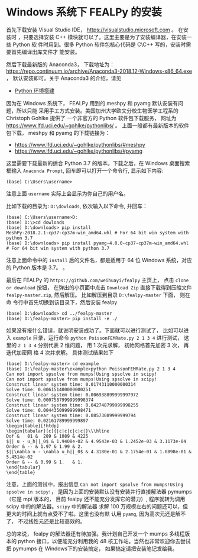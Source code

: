 # Windows 系统下 FEALPy 的安装

首先下载安装 Visual Studio IDE， https://visualstudio.microsoft.com 。 在安装时
，只要选择安装 C++ 模块就可以了。这里主要是为了安装编译器，在安装一些 Python 软
件时用到。很多 Python 软件包核心代码是 C\C++ 写的，安装时需要首先编译出库文件才
能安装。


然后下载最新版的 Anaconda3， 下载地址为： https://repo.continuum.io/archive/Anaconda3-2018.12-Windows-x86_64.exe ， 
默认安装即可。关于 Anaconda3 的介绍，请见

* [Python 环境搭建](./install_python.md) 

因为在 Windows 系统下，  FEALPy 用到的 meshpy 和 pyamg 默认安装有问题，所以只能
采用手工方式安装。美国加州大学欧文分校生物医学工程系的 Christoph Gohlke 提供了
一个非官方的 Python 软件包下载服务， 网址为 https://www.lfd.uci.edu/~gohlke/pythonlibs/ 。
上面一般都有最新版本的软件包下载， meshpy 和 pyamg 的下载链接为： 

* https://www.lfd.uci.edu/~gohlke/pythonlibs/#meshpy
* https://www.lfd.uci.edu/~gohlke/pythonlibs/#pyamg

这里需要下载最新的适合 Python 3.7 的版本。下载之后，在 Windows 桌面搜索框输入
`Anaconda Prompt`, 回车即可以打开一个命令行, 显示如下内容:

```
(base) C:\Users\username>
```

注意上面 `username` 实际上会显示为你自己的用户名。

比如下载的目录为: `D:\dowloads`, 依次输入以下命令, 并回车：

```
(base) C:\Users\username>D: 
(base) D:\>cd dowloads 
(base) D:\downloads> pip install MeshPy‑2018.2.1‑cp37‑cp37m‑win_amd64.whl # For 64 bit win system with python 3.7
(base) D:\downloads> pip install pyamg‑4.0.0‑cp37‑cp37m‑win_amd64.whl # For 64 bit win system with python 3.7
```

注意上面命令中的 `install` 后的文件名，都是适用于 64 位 Windows 系统，对应的 Python 版本是 3.7。
。

最后在 FEALPy 的 `https://github.com/weihuayi/fealpy`  主页上， 点击 `clone or
download` 按钮， 在弹出的小页面中点击 `Download Zip` 直接下载得到压缩文件
`fealpy-master.zip`, 然后解压。 比如解压到目录 `D:\fealpy-master` 下面， 则在命
令行中首先切换到该目录下，然后安装 fealpy

```
(base) D:\downloads> cd ../fealpy-master
(base) D:\fealpy-master> pip install -e ./ 
```

如果没有报什么错误，就说明安装成功了。下面就可以进行测试了， 比如可以进入
`example` 目录，运行命令 `python PoissonFEMRate.py 2 1 3 4` 进行测试， 这里的 `2
1 3 4` 分别代表 2 维问题， 用 1 次元求解， 初始网格首先加密 3 次， 再迭代加密网
格 4 次并求解。 具体测试结果如下


```
(base) D:\fealpy-master> cd example 
(base) D:\fealpy-master\example>python PoissonFEMRate.py 2 1 3 4
Can not import spsolve from mumps!Using spsolve in scipy!
Can not import spsolve from mumps!Using spsolve in scipy!
Construct linear system time: 0.01743110000000314
Solve time: 0.006151400000000251
Construct linear system time: 0.006938899999997972
Solve time: 0.0007587999999998374
Construct linear system time: 0.042748799999998255
Solve time: 0.004435099999998471
Construct linear system time: 0.08573089999999794
Solve time: 0.02161789999999897
\begin{table}[!htdp]
\begin{tabular}[c]{|c|c|c|c|c|}\\\hline
Dof &   81 &  289 & 1089 & 4225
$|| u - u_h||_0$ & 1.9408e-02 & 4.9543e-03 & 1.2452e-03 & 3.1173e-04
Order & -- & 1.97 & 1.99 & 2.
$||\nabla u - \nabla u_h||_0$ & 4.3180e-01 & 2.1754e-01 & 1.0898e-01 & 5.4514e-02
Order & -- & 0.99 & 1.   & 1.
\end{tabular}
\end{table}
```

注意，上面的测试中，报出信息 `Can not import spsolve from mumps!Using spsolve in
scipy!`， 是因为上面的安装默认没有安装并行直接解法器 pymumps （它是 mpi 版本的， 目前
fealpy 还不能充分发挥它的潜力）, 程序就转为调用 scipy 中的的解法器。`scipy` 中的解法器
求解 100 万规模左右的问题还可以，但更大的时间上就有点受不了啦。这里也没有默
认用 `pyamg`, 因为高次元还是解不了， 不过线性元还是比较高效的。

总的来说， fealpy 的解法器还有待加强。我计划自己开发一个 mumps 多线程版本的
python 接口，以便能充分利用我的 48 核工作站。当然也非常欢迎你去尝试把 pymumps 在
Windows下的安装搞定， 如果搞定请把安装笔记发给我。




